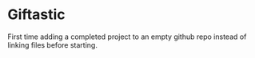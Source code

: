# Giftastic

First time adding a completed project to an empty github repo instead of linking files before starting.
